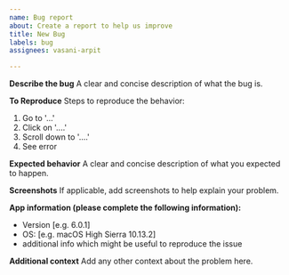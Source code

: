 ```yaml
---
name: Bug report
about: Create a report to help us improve
title: New Bug
labels: bug
assignees: vasani-arpit

---
```


**Describe the bug**
A clear and concise description of what the bug is.

**To Reproduce**
Steps to reproduce the behavior:
1. Go to '...'
2. Click on '....'
3. Scroll down to '....'
4. See error

**Expected behavior**
A clear and concise description of what you expected to happen.

**Screenshots**
If applicable, add screenshots to help explain your problem.

**App information (please complete the following information):**
 - Version [e.g. 6.0.1]
 - OS: [e.g. macOS High Sierra 10.13.2]
 - additional info which might be useful to reproduce the issue

**Additional context**
Add any other context about the problem here.

